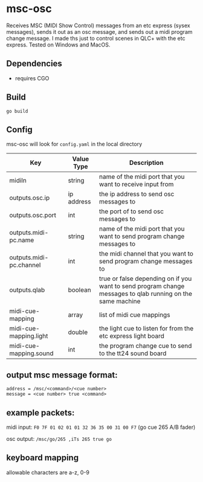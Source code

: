 # msc-osc

Receives MSC (MIDI Show Control) messages from an etc express (sysex messages), sends it out as an osc message, and sends out a midi program change message. I made ths just to control scenes in QLC+ with the etc express. Tested on Windows and MacOS.


## Dependencies
- requires CGO

## Build
`go build`

## Config
msc-osc will look for `config.yaml` in the local directory

| Key                     | Value Type | Description                                                                                                |
|-------------------------|------------|------------------------------------------------------------------------------------------------------------|
| midiIn                  | string     | name of the midi port that you want to receive input from                                                  |
| outputs.osc.ip          | ip address | the ip address to send osc messages to                                                                     |
| outputs.osc.port        | int        | the port of to send osc messages to                                                                        |
| outputs.midi-pc.name    | string     | name of the midi port that you want to send program change messages to                                     |
| outputs.midi-pc.channel | int        | the midi channel that you want to send program change messages to                                          |
| outputs.qlab            | boolean    | true or false depending on if you want to send program change messages to qlab running on the same machine |
| midi-cue-mapping        | array      | list of midi cue mappings                                                                                  |
| midi-cue-mapping.light  | double     | the light cue to listen for from the etc express light board                                               |
| midi-cue-mapping.sound  | int        | the program change cue to send to the tt24 sound board                                                     |
## output msc message format:
```
address = /msc/<command>/<cue number>
message = <cue number> true <command>
```

## example packets:
midi input: `F0 7F 01 02 01 01 32 36 35 00 31 00 F7`  (go cue 265 A/B fader)

osc output: `/msc/go/265 ,iTs 265 true go`

## keyboard mapping

allowable characters are a-z, 0-9